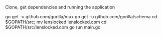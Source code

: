 Clone, get dependencies and running the application

go get -u github.com/gorilla/mux
go get -u github.com/gorilla/schema
cd $GOPATH/src; mv lenslocked lenslocked.com
cd $GOPATH/src/lenslocked.com
go run main.go